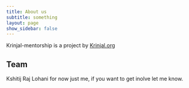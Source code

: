 ```yaml
---
title: About us
subtitle: something
layout: page
show_sidebar: false
---
```


Krinjal-mentorship is a project by [Krinjal.org](https://krinjal.org)

## Team

Kshitij Raj Lohani
for now just me, if you want to get inolve let me know.
